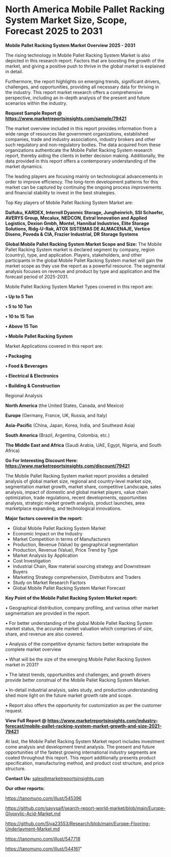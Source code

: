 # North America Mobile Pallet Racking System Market Size, Scope, Forecast 2025 to 2031

<Strong> Mobile Pallet Racking System Market Overview 2025 - 2031</strong>

The rising technology in Mobile Pallet Racking System Market is also depicted in this research report. Factors that are boosting the growth of the market, and giving a positive push to thrive in the global market is explained in detail.

Furthermore, the report highlights on emerging trends, significant drivers, challenges, and opportunities, providing all necessary data for thriving in the industry. This report market research offers a comprehensive perspective, including an in-depth analysis of the present and future scenarios within the industry.

<strong>Request Sample Report @ <a href=https://www.marketreportsinsights.com/sample/79421>https://www.marketreportsinsights.com/sample/79421</a></strong>

The market overview included in this report provides information from a wide range of resources like government organizations, established companies, trade and industry associations, industry brokers and other such regulatory and non-regulatory bodies. The data acquired from these organizations authenticate the Mobile Pallet Racking System research report, thereby aiding the clients in better decision making. Additionally, the data provided in this report offers a contemporary understanding of the market dynamics.

The leading players are focusing mainly on technological advancements in order to improve efficiency. The long-term development patterns for this market can be captured by continuing the ongoing process improvements and financial stability to invest in the best strategies.

Top Key players of Mobile Pallet Racking System Market are:

<strong>Daifuku, KARDEX, Interroll Dyanmic Storage, Jungheinrich, SSI Schaefer, AVERYS Group, Mecalux, NEDCON, Estral Innovation and Applied Logistics, Dexion Gmbh, Montel, Hannibal Industries, Elite Storage Solutions, Ridg-U-Rak, ATOX SISTEMAS DE ALMACENAJE, Vertice Diseno, Poveda & CIA, Frazier Industrial, DR Storage Systems</strong>

<strong><b>Global Mobile Pallet Racking System Market Scope and Size:</b></strong>
The Mobile Pallet Racking System market is declared segment by company, region (country), type, and application. Players, stakeholders, and other participants in the global Mobile Pallet Racking System market will gain the market scope as they use the report as a powerful resource. The segmental analysis focuses on revenue and product by type and application and the forecast period of 2025-2031.

Mobile Pallet Racking System Market Types covered in this report are:

<strong>• Up to 5 Ton

• 5 to 10 Ton

• 10 to 15 Ton

• Above 15 Ton

• Mobile Pallet Racking System</strong>

Market Applications covered in this report are:

<strong>• Packaging

• Food & Beverages

• Electrical & Electronics

• Building & Construction</strong> 

Regional Analysis

<strong>North America</strong> (the United States, Canada, and Mexico)

<strong>Europe</strong> (Germany, France, UK, Russia, and Italy)

<strong>Asia-Pacific</strong> (China, Japan, Korea, India, and Southeast Asia)

<strong>South America</strong> (Brazil, Argentina, Colombia, etc.)

<strong>The Middle East and Africa</strong> (Saudi Arabia, UAE, Egypt, Nigeria, and South Africa)

<strong>Go For Interesting Discount Here: <a href=https://www.marketreportsinsights.com/discount/79421>https://www.marketreportsinsights.com/discount/79421</a></strong>

The Mobile Pallet Racking System market report provides a detailed analysis of global market size, regional and country-level market size, segmentation market growth, market share, competitive Landscape, sales analysis, impact of domestic and global market players, value chain optimization, trade regulations, recent developments, opportunities analysis, strategic market growth analysis, product launches, area marketplace expanding, and technological innovations.

<strong><b>Major factors covered in the report:</b></strong>
<ul>
  <li>Global Mobile Pallet Racking System Market </li>
  <li>Economic Impact on the Industry</li>
  <li>Market Competition in terms of Manufacturers</li>
  <li>Production, Revenue (Value) by geographical segmentation</li>
  <li>Production, Revenue (Value), Price Trend by Type</li>
  <li>Market Analysis by Application</li>
  <li>Cost Investigation</li>
  <li>Industrial Chain, Raw material sourcing strategy and Downstream Buyers</li>
  <li>Marketing Strategy comprehension, Distributors and Traders</li>
  <li>Study on Market Research Factors</li>
  <li>Global Mobile Pallet Racking System Market Forecast</li>
</ul>

<strong><b>Key Point of the Mobile Pallet Racking System Market report:</b></strong>

• Geographical distribution, company profiling, and various other market segmentation are provided in the report.

• For better understanding of the global Mobile Pallet Racking System market status, the accurate market valuation which comprises of size, share, and revenue are also covered.

• Analysis of the competitive dynamic factors better extrapolate the complete market overview

• What will be the size of the emerging Mobile Pallet Racking System market in 2031?

• The latest trends, opportunities and challenges, and growth drivers provide better construal of the Mobile Pallet Racking System Market.

• In-detail industrial analysis, sales study, and production understanding shed more light on the future market growth rate and scope.

• Report also offers the opportunity for customization as per the customer request.

<strong><b>View Full Report @ <a href=https://www.marketreportsinsights.com/industry-forecast/mobile-pallet-racking-system-market-growth-and-size-2021-79421>https://www.marketreportsinsights.com/industry-forecast/mobile-pallet-racking-system-market-growth-and-size-2021-79421</a></b></strong>


At last, the Mobile Pallet Racking System Market report includes investment come analysis and development trend analysis. The present and future opportunities of the fastest growing international industry segments are coated throughout this report. This report additionally presents product specification, manufacturing method, and product cost structure, and price structure.

<strong>Contact Us:</strong>
sales@marketreportsinsights.com

<strong>Our other reports:</strong>

<a href=https://tanomuno.com/illust/545396>https://tanomuno.com/illust/545396</a>

<a href=https://github.com/sayysaif/search-report-world-market/blob/main/Europe-Glyoxylic-Acid-Market.md>https://github.com/sayysaif/search-report-world-market/blob/main/Europe-Glyoxylic-Acid-Market.md</a>

<a href=https://github.com/Siya23553/Research/blob/main/Europe-Flooring-Underlayment-Market.md>https://github.com/Siya23553/Research/blob/main/Europe-Flooring-Underlayment-Market.md</a>

<a href=https://tanomuno.com/illust/547718>https://tanomuno.com/illust/547718</a>

<a href=https://tanomuno.com/illust/544161>https://tanomuno.com/illust/544161</a>"
